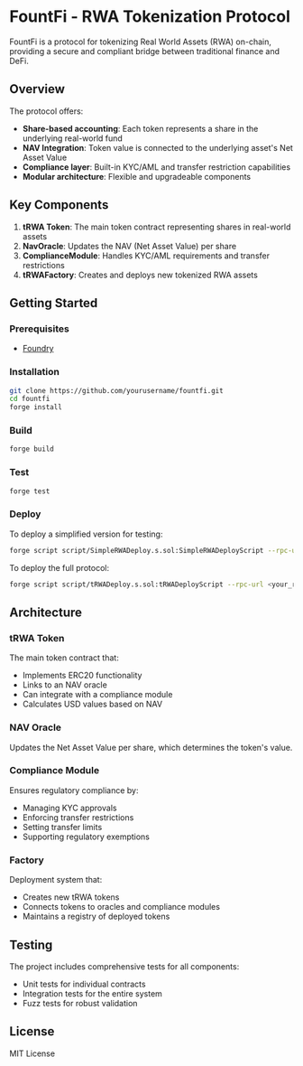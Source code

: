 # FountFi - RWA Tokenization Protocol

FountFi is a protocol for tokenizing Real World Assets (RWA) on-chain, providing a secure and compliant bridge between traditional finance and DeFi.

## Overview

The protocol offers:

- **Share-based accounting**: Each token represents a share in the underlying real-world fund
- **NAV Integration**: Token value is connected to the underlying asset's Net Asset Value
- **Compliance layer**: Built-in KYC/AML and transfer restriction capabilities
- **Modular architecture**: Flexible and upgradeable components

## Key Components

1. **tRWA Token**: The main token contract representing shares in real-world assets
2. **NavOracle**: Updates the NAV (Net Asset Value) per share
3. **ComplianceModule**: Handles KYC/AML requirements and transfer restrictions
4. **tRWAFactory**: Creates and deploys new tokenized RWA assets

## Getting Started

### Prerequisites

- [Foundry](https://book.getfoundry.sh/getting-started/installation.html)

### Installation

```bash
git clone https://github.com/yourusername/fountfi.git
cd fountfi
forge install
```

### Build

```bash
forge build
```

### Test

```bash
forge test
```

### Deploy

To deploy a simplified version for testing:

```bash
forge script script/SimpleRWADeploy.s.sol:SimpleRWADeployScript --rpc-url <your_rpc_url> --private-key <your_private_key> --broadcast
```

To deploy the full protocol:

```bash
forge script script/tRWADeploy.s.sol:tRWADeployScript --rpc-url <your_rpc_url> --private-key <your_private_key> --broadcast
```

## Architecture

### tRWA Token

The main token contract that:
- Implements ERC20 functionality
- Links to an NAV oracle
- Can integrate with a compliance module
- Calculates USD values based on NAV

### NAV Oracle

Updates the Net Asset Value per share, which determines the token's value. 

### Compliance Module

Ensures regulatory compliance by:
- Managing KYC approvals
- Enforcing transfer restrictions
- Setting transfer limits
- Supporting regulatory exemptions

### Factory

Deployment system that:
- Creates new tRWA tokens
- Connects tokens to oracles and compliance modules
- Maintains a registry of deployed tokens

## Testing

The project includes comprehensive tests for all components:
- Unit tests for individual contracts
- Integration tests for the entire system
- Fuzz tests for robust validation

## License

MIT License